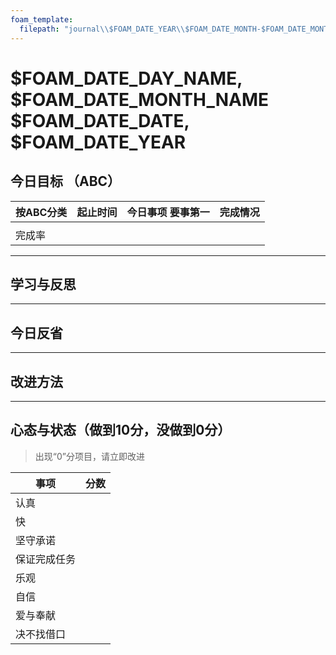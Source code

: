 ```yaml
---
foam_template:
  filepath: "journal\\$FOAM_DATE_YEAR\\$FOAM_DATE_MONTH-$FOAM_DATE_MONTH_NAME_SHORT\\Week-$FOAM_DATE_WEEK\\$FOAM_DATE_YEAR-$FOAM_DATE_MONTH-$FOAM_DATE_DATE.md"
---
```

# $FOAM_DATE_DAY_NAME, $FOAM_DATE_MONTH_NAME $FOAM_DATE_DATE, $FOAM_DATE_YEAR

## 今日目标 （ABC）

| 按ABC分类 | 起止时间 | 今日事项 要事第一 | 完成情况 |
| --------- | -------- | ----------------- | -------- |
|           |          |                   |          |
| 完成率    |          |                   |          |

---

## 学习与反思

---

## 今日反省

---

## 改进方法

---

## 心态与状态（做到10分，没做到0分）

> 出现“0”分项目，请立即改进

| 事项         | 分数 |
| ------------ | ---- |
| 认真         |      |
| 快           |      |
| 坚守承诺     |      |
| 保证完成任务 |      |
| 乐观         |      |
| 自信         |      |
| 爱与奉献     |      |
| 决不找借口   |      |
